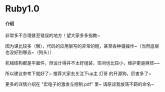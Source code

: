 # Ruby1.0

#### 介绍
非常多不合理甚至错误的地方！望大家多多指教~

因为课比较多（懒），代码的应用层写的非常的糙，甚至各种骚操作~（当然底层也没好到哪去~（狗头））

机械结构都是平面件，但设计得并不太好组装，空间也比较小，维护更是麻烦~~

所以建议参考下就好了~  推荐大家去关注下up主 灯哥 的开源狗，厉害多了~

更多的详情介绍在  "宏电子的激发与控制.pdf"   里~ 请原谅我放荡不羁的命名~


